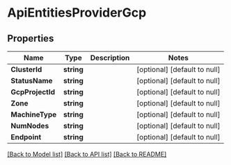 # ApiEntitiesProviderGcp

## Properties
Name | Type | Description | Notes
------------ | ------------- | ------------- | -------------
**ClusterId** | **string** |  | [optional] [default to null]
**StatusName** | **string** |  | [optional] [default to null]
**GcpProjectId** | **string** |  | [optional] [default to null]
**Zone** | **string** |  | [optional] [default to null]
**MachineType** | **string** |  | [optional] [default to null]
**NumNodes** | **string** |  | [optional] [default to null]
**Endpoint** | **string** |  | [optional] [default to null]

[[Back to Model list]](../README.md#documentation-for-models) [[Back to API list]](../README.md#documentation-for-api-endpoints) [[Back to README]](../README.md)


